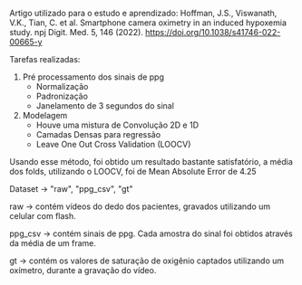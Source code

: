 Artigo utilizado para o estudo e aprendizado:
Hoffman, J.S., Viswanath, V.K., Tian, C. et al. Smartphone camera oximetry in an induced hypoxemia study. npj Digit. Med. 5, 146 (2022). https://doi.org/10.1038/s41746-022-00665-y

Tarefas realizadas: 
1) Pré processamento dos sinais de ppg
    - Normalização
    - Padronização
    - Janelamento de 3 segundos do sinal
2) Modelagem
    - Houve uma mistura de Convolução 2D e 1D
    - Camadas Densas para regressão
    - Leave One Out Cross Validation (LOOCV)

Usando esse método, foi obtido um resultado bastante satisfatório, a média dos folds, utilizando o LOOCV, foi de Mean Absolute Error de 4.25 

Dataset -> "raw", "ppg_csv", "gt"

raw -> contém vídeos do dedo dos pacientes, gravados utilizando um celular com flash.

ppg_csv -> contém sinais de ppg. Cada amostra do sinal foi obtidos através da média de um frame.

gt -> contém os valores de saturação de oxigênio captados utilizando um oxímetro, durante a gravação do vídeo.
